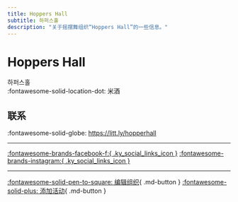 ```yaml
---
title: Hoppers Hall
subtitle: 하퍼스홀
description: "关于摇摆舞组织“Hoppers Hall”的一些信息。"
---
```


# Hoppers Hall

하퍼스홀  
:fontawesome-solid-location-dot: 米酒  


## 联系

:fontawesome-solid-globe: <https://litt.ly/hopperhall>  

---

 [:fontawesome-brands-facebook-f:{ .ky_social_links_icon }](https://www.facebook.com/하퍼스홀) [:fontawesome-brands-instagram:{ .ky_social_links_icon }](https://instagram.com/hoppershall)

---

[:fontawesome-solid-pen-to-square: 编辑组织](https://github.com/swingdance/orgs/issues/new?assignees=&labels=update+org&projects=&template=03-update_entity.yml&title=Update%20Org%3A%20ko_KR%20%E2%80%A2%20Hoppers%20Hall&region=ko_KR&id=hoppers-hall&name=Hoppers%20Hall){ .md-button } [:fontawesome-solid-plus: 添加活动](https://github.com/swingdance/events/issues/new?assignees=&labels=add+event&projects=&template=02-add_entity.yml&title=Add%20Event%3A%20ko_KR%20%E2%80%A2%20%3CName%3E&region=ko_KR&province=Cheongju&city=Cheongju&org_id=hoppers-hall){ .md-button }
